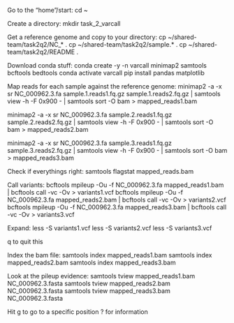 Go to the “home”/start:
cd ~

Create a directory:
mkdir task_2_varcall

Get a reference genome and copy to your directory:
cp ~/shared-team/task2q2/NC_* .
cp ~/shared-team/task2q2/sample.* .
cp ~/shared-team/task2q2/README .

Download conda stuff:
conda create -y -n varcall minimap2 samtools bcftools bedtools
conda activate varcall
pip install pandas matplotlib

Map reads for each sample against the reference genome:
minimap2 -a -x sr NC_000962.3.fa sample.1.reads1.fq.gz sample.1.reads2.fq.gz | samtools view -h -F 0x900 - | samtools sort -O bam > mapped_reads1.bam

minimap2 -a -x sr NC_000962.3.fa sample.2.reads1.fq.gz sample.2.reads2.fq.gz | samtools view -h -F 0x900 - | samtools sort -O bam > mapped_reads2.bam

minimap2 -a -x sr NC_000962.3.fa sample.3.reads1.fq.gz sample.3.reads2.fq.gz | samtools view -h -F 0x900 - | samtools sort -O bam > mapped_reads3.bam

Check if everythings right:
samtools flagstat mapped_reads.bam

Call variants:
bcftools mpileup -Ou -f NC_000962.3.fa mapped_reads1.bam | bcftools call -vc -Ov > variants1.vcf 
bcftools mpileup -Ou -f NC_000962.3.fa mapped_reads2.bam | bcftools call -vc -Ov > variants2.vcf 
bcftools mpileup -Ou -f NC_000962.3.fa mapped_reads3.bam | bcftools call -vc -Ov > variants3.vcf 

Expand: 
less -S variants1.vcf
less -S variants2.vcf
less -S variants3.vcf

q to quit this

Index the bam file:
samtools index mapped_reads1.bam
samtools index mapped_reads2.bam
samtools index mapped_reads3.bam



Look at the pileup evidence:
samtools tview mapped_reads1.bam NC_000962.3.fasta
samtools tview mapped_reads2.bam NC_000962.3.fasta
samtools tview mapped_reads3.bam NC_000962.3.fasta

Hit g to go to a specific position
? for information
